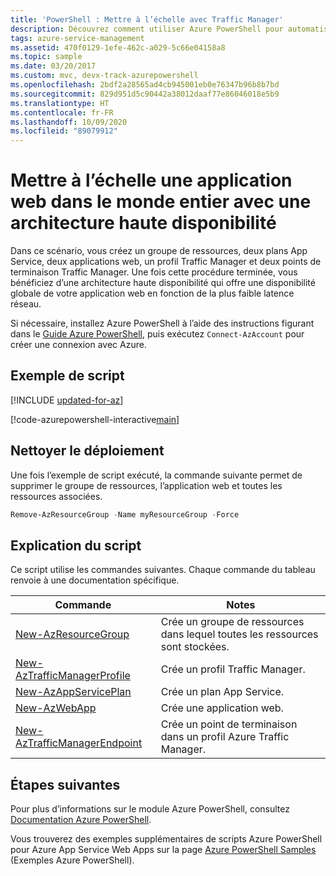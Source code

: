 ```yaml
---
title: 'PowerShell : Mettre à l’échelle avec Traffic Manager'
description: Découvrez comment utiliser Azure PowerShell pour automatiser le déploiement et la gestion d’App Service. Cet exemple montre comment mettre à l’échelle mondiale une application avec Traffic Manager.
tags: azure-service-management
ms.assetid: 470f0129-1efe-462c-a029-5c66e04158a8
ms.topic: sample
ms.date: 03/20/2017
ms.custom: mvc, devx-track-azurepowershell
ms.openlocfilehash: 2bdf2a28565ad4cb945001eb0e76347b96b8b7bd
ms.sourcegitcommit: 829d951d5c90442a38012daaf77e86046018e5b9
ms.translationtype: HT
ms.contentlocale: fr-FR
ms.lasthandoff: 10/09/2020
ms.locfileid: "89079912"
---
```

# <a name="scale-a-web-app-worldwide-with-a-high-availability-architecture"></a>Mettre à l’échelle une application web dans le monde entier avec une architecture haute disponibilité

Dans ce scénario, vous créez un groupe de ressources, deux plans App Service, deux applications web, un profil Traffic Manager et deux points de terminaison Traffic Manager. Une fois cette procédure terminée, vous bénéficiez d’une architecture haute disponibilité qui offre une disponibilité globale de votre application web en fonction de la plus faible latence réseau.

Si nécessaire, installez Azure PowerShell à l’aide des instructions figurant dans le [Guide Azure PowerShell](/powershell/azure/), puis exécutez `Connect-AzAccount` pour créer une connexion avec Azure.

## <a name="sample-script"></a>Exemple de script

[!INCLUDE [updated-for-az](../../../includes/updated-for-az.md)]

[!code-azurepowershell-interactive[main](../../../powershell_scripts/app-service/scale-geographic/scale-geographic.ps1 "Scale a web app worldwide with a high-availability architecture")]

## <a name="clean-up-deployment"></a>Nettoyer le déploiement 

Une fois l’exemple de script exécuté, la commande suivante permet de supprimer le groupe de ressources, l’application web et toutes les ressources associées.

```powershell
Remove-AzResourceGroup -Name myResourceGroup -Force
```

## <a name="script-explanation"></a>Explication du script

Ce script utilise les commandes suivantes. Chaque commande du tableau renvoie à une documentation spécifique.

| Commande | Notes |
|---|---|
| [New-AzResourceGroup](/powershell/module/az.resources/new-azresourcegroup) | Crée un groupe de ressources dans lequel toutes les ressources sont stockées. |
| [New-AzTrafficManagerProfile](/powershell/module/az.trafficmanager/new-aztrafficmanagerprofile) | Crée un profil Traffic Manager. |
| [New-AzAppServicePlan](/powershell/module/az.websites/new-azappserviceplan) | Crée un plan App Service. |
| [New-AzWebApp](/powershell/module/az.websites/new-azwebapp) | Crée une application web. |
| [New-AzTrafficManagerEndpoint](/powershell/module/az.trafficmanager/new-aztrafficmanagerendpoint) | Crée un point de terminaison dans un profil Azure Traffic Manager. |

## <a name="next-steps"></a>Étapes suivantes

Pour plus d’informations sur le module Azure PowerShell, consultez [Documentation Azure PowerShell](/powershell/azure/).

Vous trouverez des exemples supplémentaires de scripts Azure PowerShell pour Azure App Service Web Apps sur la page [Azure PowerShell Samples](../samples-powershell.md) (Exemples Azure PowerShell).
